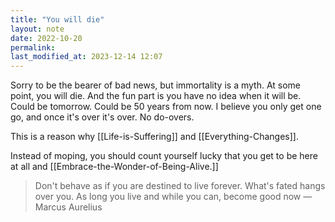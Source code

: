 ```yaml
---
title: "You will die"
layout: note
date: 2022-10-20
permalink:
last_modified_at: 2023-12-14 12:07
---
```


Sorry to be the bearer of bad news, but immortality is a myth. At some point, you will die. And the fun part is you have no idea when it will be. Could be tomorrow. Could be 50 years from now. I believe you only get one go, and once it's over it's over. No do-overs.

This is a reason why [[Life-is-Suffering]] and [[Everything-Changes]].

Instead of moping, you should count yourself lucky that you get to be here at all and [[Embrace-the-Wonder-of-Being-Alive.]]

>Don't behave as if you are destined to live forever. What's fated hangs over you. As long you live and while you can, become good now
>—Marcus Aurelius
